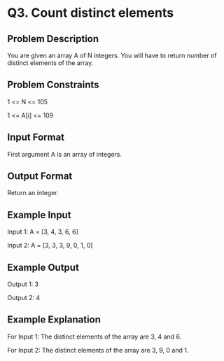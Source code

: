 # Q3. Count distinct elements
## Problem Description
You are given an array A of N integers. You will have to return number of distinct elements of the array.

## Problem Constraints
1 <= N <= 105

1 <= A[i] <= 109

## Input Format
First argument A is an array of integers.

## Output Format
Return an integer.

## Example Input
Input 1:
A = [3, 4, 3, 6, 6]

Input 2:
A = [3, 3, 3, 9, 0, 1, 0]

## Example Output
Output 1:
3

Output 2:
4

## Example Explanation
For Input 1:
The distinct elements of the array are 3, 4 and 6.

For Input 2:
The distinct elements of the array are 3, 9, 0 and 1.
